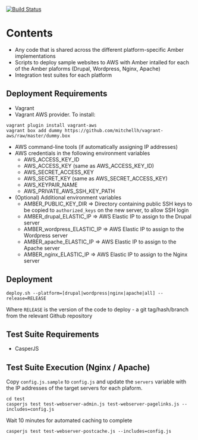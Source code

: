 [![Build Status](https://travis-ci.org/berkmancenter/amber_common.png?branch=master)](https://travis-ci.org/berkmancenter/amber_common)

# Contents

* Any code that is shared across the different platform-specific Amber implementations
* Scripts to deploy sample websites to AWS with Amber intalled for each of the Amber plaforms (Drupal, Wordpress, Nginx, Apache)
* Integration test suites for each platform

## Deployment Requirements

* Vagrant
* Vagrant AWS provider. To install:
```
vagrant plugin install vagrant-aws
vagrant box add dummy https://github.com/mitchellh/vagrant-aws/raw/master/dummy.box
```
* AWS command-line tools (if automatically assigning IP addresses)
* AWS credentials in the following environment variables
    * AWS_ACCESS_KEY_ID
    * AWS_ACCESS_KEY (same as AWS_ACCESS_KEY_ID)
    * AWS_SECRET_ACCESS_KEY
    * AWS_SECRET_KEY (same as AWS_SECRET_ACCESS_KEY)
    * AWS_KEYPAIR_NAME
    * AWS_PRIVATE_AWS_SSH_KEY_PATH
* (Optional) Additional environment variables
    * AMBER_PUBLIC_KEY_DIR => Directory containing public SSH keys to be copied to ```authorized_keys``` on the new server, to allow SSH login
    * AMBER_drupal_ELASTIC_IP => AWS Elastic IP to assign to the Drupal server
    * AMBER_wordpress_ELASTIC_IP => AWS Elastic IP to assign to the Wordpress server
    * AMBER_apache_ELASTIC_IP => AWS Elastic IP to assign to the Apache server
    * AMBER_nginx_ELASTIC_IP => AWS Elastic IP to assign to the Nginx server

## Deployment

```deploy.sh --platform=[drupal|wordpress|nginx|apache|all] --release=RELEASE```

Where ```RELEASE``` is the version of the code to deploy - a git tag/hash/branch from the relevant Github repository

## Test Suite Requirements

* CasperJS

## Test Suite Execution (Nginx / Apache)

Copy ```config.js.sample``` to ```config.js``` and update the ```servers``` variable with the IP addresses of the target servers for each plaform.

```
cd test
casperjs test test-webserver-admin.js test-webserver-pagelinks.js --includes=config.js
```
Wait 10 minutes for automated caching to complete
```
casperjs test test-webserver-postcache.js --includes=config.js
```







